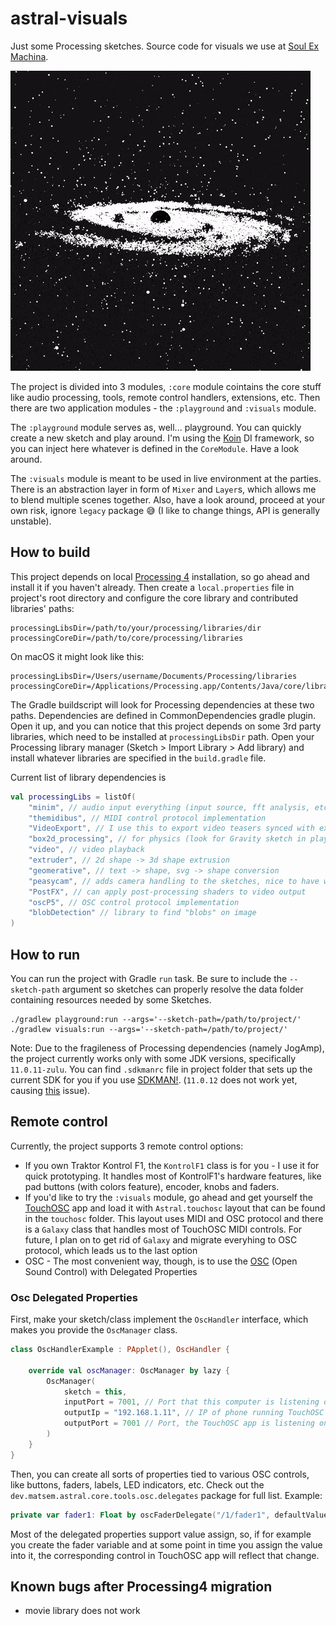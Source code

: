 # astral-visuals

Just some Processing sketches. Source code for visuals we use at [Soul Ex Machina](https://www.facebook.com/SoulExMachinaDnB).


![](demo-gif.gif)

The project is divided into 3 modules, `:core` module cointains the core stuff like audio processing, tools, remote control handlers, extensions, etc. Then there are two application modules - the `:playground` and `:visuals` module.

The `:playground` module serves as, well... playground. You can quickly create a new sketch and play around. I'm using the [Koin](https://insert-koin.io/) DI framework, so you can inject here whatever is defined in the `CoreModule`. Have a look around.

The `:visuals` module is meant to be used in live environment at the parties. There is an abstraction layer in form of `Mixer` and `Layer`s, which allows me to blend multiple scenes together. Also, have a look around, proceed at your own risk, ignore `legacy` package 😅 (I like to change things, API is generally unstable).

## How to build

This project depends on local [Processing 4](https://processing.org) installation, so go ahead and install it if you haven't already. Then create a `local.properties` file in project's root directory and configure the core library and contributed libraries' paths:

```
processingLibsDir=/path/to/your/processing/libraries/dir
processingCoreDir=/path/to/core/processing/libraries
```

On macOS it might look like this:

```
processingLibsDir=/Users/username/Documents/Processing/libraries
processingCoreDir=/Applications/Processing.app/Contents/Java/core/library
```

The Gradle buildscript will look for Processing dependencies at these two paths. Dependencies are defined in CommonDependencies gradle plugin. Open it up, and you can notice that this project depends on some 3rd party libraries, which need to be installed at `processingLibsDir` path. Open your Processing library manager (Sketch > Import Library > Add library) and install whatever libraries are specified in the `build.gradle` file.

Current list of library dependencies is

```kotlin
val processingLibs = listOf(
    "minim", // audio input everything (input source, fft analysis, etc.)
    "themidibus", // MIDI control protocol implementation
    "VideoExport", // I use this to export video teasers synced with external audio file 
    "box2d_processing", // for physics (look for Gravity sketch in playground module)
    "video", // video playback
    "extruder", // 2d shape -> 3d shape extrusion
    "geomerative", // text -> shape, svg -> shape conversion
    "peasycam", // adds camera handling to the sketches, nice to have when prototyping
    "PostFX", // can apply post-processing shaders to video output
    "oscP5", // OSC control protocol implementation
    "blobDetection" // library to find "blobs" on image
)
```

## How to run

You can run the project with Gradle `run` task. Be sure to include the `--sketch-path` argument so sketches can properly resolve the data folder containing resources needed by some Sketches.

```
./gradlew playground:run --args='--sketch-path=/path/to/project/'
./gradlew visuals:run --args='--sketch-path=/path/to/project/'
```

Note: Due to the fragileness of Processing dependencies (namely JogAmp), the project currently works only with some JDK versions, specifically `11.0.11-zulu`. You can find `.sdkmanrc` file in project folder
that sets up the current SDK for you if you use [SDKMAN!](https://sdkman.io/). (`11.0.12` does not work yet, causing [this](https://github.com/processing/processing4/issues/249) issue).

## Remote control
Currently, the project supports 3 remote control options:

- If you own Traktor Kontrol F1, the `KontrolF1` class is for you - I use it for quick prototyping. It handles most of KontrolF1's hardware features, like pad buttons (with colors feature), encoder, knobs and faders.
- If you'd like to try the `:visuals` module, go ahead and get yourself the [TouchOSC](https://hexler.net/products/touchosc) app and load it with `Astral.touchosc` layout that can be found in the `touchosc` folder. This layout uses MIDI and OSC protocol and there is a `Galaxy` class that handles most of TouchOSC MIDI controls. For future, I plan on to get rid of `Galaxy` and migrate everyhing to OSC protocol, which leads us to the last option
- OSC - The most convenient way, though, is to use the [OSC](http://opensoundcontrol.org/introduction-osc) (Open Sound Control) with Delegated Properties

### Osc Delegated Properties
First, make your sketch/class implement the `OscHandler` interface, which makes you provide the `OscManager` class.

```kotlin
class OscHandlerExample : PApplet(), OscHandler {

    override val oscManager: OscManager by lazy {
        OscManager(
            sketch = this,
            inputPort = 7001, // Port that this computer is listening on
            outputIp = "192.168.1.11", // IP of phone running TouchOSC
            outputPort = 7001 // Port, the TouchOSC app is listening on
        )
    }
}
```

Then, you can create all sorts of properties tied to various OSC controls, like buttons, faders, labels, LED indicators, etc. Check out the `dev.matsem.astral.core.tools.osc.delegates` package for full list. Example:

```kotlin
private var fader1: Float by oscFaderDelegate("/1/fader1", defaultValue = 0.5f)
```

Most of the delegated properties support value assign, so, if for example you create the fader variable and at some point in time you assign the value into it, the corresponding control in TouchOSC app will reflect that change.

## Known bugs after Processing4 migration
- movie library does not work
